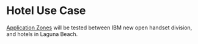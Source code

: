# Hotel Use Case

[Application Zones](/application-zones/) will be tested between IBM new open handset division, and hotels in Laguna Beach.
